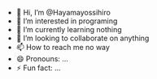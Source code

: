 - 👋 Hi, I’m @Hayamayossihiro
- 👀 I’m interested in programing
- 🌱 I’m currently learning nothing
- 💞️ I’m looking to collaborate on anything
- 📫 How to reach me no way
- 😄 Pronouns: ...
- ⚡ Fun fact: ...

<!---
Hayamayossihiro/Hayamayossihiro is a ✨ special ✨ repository because its `README.md` (this file) appears on your GitHub profile.
You can click the Preview link to take a look at your changes.
--->
